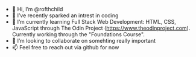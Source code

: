 - 👋 Hi, I’m @rofthchild
- 👀 I’ve recently sparked an intrest in coding
- 🌱 I’m currently learning Full Stack Web Development: HTML, CSS, JavaScript through The Odin Project (https://www.theodinproject.com). Currently working through the "Foundations Course".
- 💞️ I’m looking to collaborate on somehting really important
- 📫 Feel free to reach out via github for now

<!---
rofthchild/rofthchild is a ✨ special ✨ repository because its `README.md` (this file) appears on your GitHub profile.
You can click the Preview link to take a look at your changes.
--->

